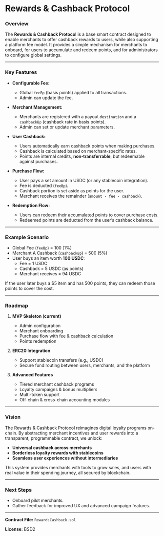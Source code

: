# Rewards & Cashback Protocol

### Overview
The **Rewards & Cashback Protocol** is a base smart contract designed to enable merchants to offer cashback rewards to users, while also supporting a platform fee model. It provides a simple mechanism for merchants to onboard, for users to accumulate and redeem points, and for administrators to configure global settings.

---

### Key Features
- **Configurable Fee:**
  - Global `feeBp` (basis points) applied to all transactions.
  - Admin can update the fee.

- **Merchant Management:**
  - Merchants are registered with a payout `destination` and a `cashbackBp` (cashback rate in basis points).
  - Admin can set or update merchant parameters.

- **User Cashback:**
  - Users automatically earn cashback points when making purchases.
  - Cashback is calculated based on merchant-specific rates.
  - Points are internal credits, **non-transferrable**, but redeemable against purchases.

- **Purchase Flow:**
  - User pays a set amount in USDC (or any stablecoin integration).
  - Fee is deducted (`feeBp`).
  - Cashback portion is set aside as points for the user.
  - Merchant receives the remainder (`amount - fee - cashback`).

- **Redemption Flow:**
  - Users can redeem their accumulated points to cover purchase costs.
  - Redeemed points are deducted from the user’s cashback balance.

---

### Example Scenario
- Global Fee (`feeBp`) = 100 (1%)
- Merchant A Cashback (`cashbackBp`) = 500 (5%)
- User buys an item worth **100 USDC**:
  - Fee = 1 USDC
  - Cashback = 5 USDC (as points)
  - Merchant receives = 94 USDC

If the user later buys a $5 item and has 500 points, they can redeem those points to cover the cost.

---

### Roadmap
1. **MVP Skeleton (current)**
   - Admin configuration
   - Merchant onboarding
   - Purchase flow with fee & cashback calculation
   - Points redemption

2. **ERC20 Integration**
   - Support stablecoin transfers (e.g., USDC)
   - Secure fund routing between users, merchants, and the platform

3. **Advanced Features**
   - Tiered merchant cashback programs
   - Loyalty campaigns & bonus multipliers
   - Multi-token support
   - Off-chain & cross-chain accounting modules

---

### Vision
The Rewards & Cashback Protocol reimagines digital loyalty programs on-chain. By abstracting merchant incentives and user rewards into a transparent, programmable contract, we unlock:
- **Universal cashback across merchants**
- **Borderless loyalty rewards with stablecoins**
- **Seamless user experiences without intermediaries**

This system provides merchants with tools to grow sales, and users with real value in their spending journey, all secured by blockchain.

---

### Next Steps
- Onboard pilot merchants.
- Gather feedback for improved UX and advanced campaign features.

---

**Contract File:** `RewardsCashback.sol`

**License:** BSD2